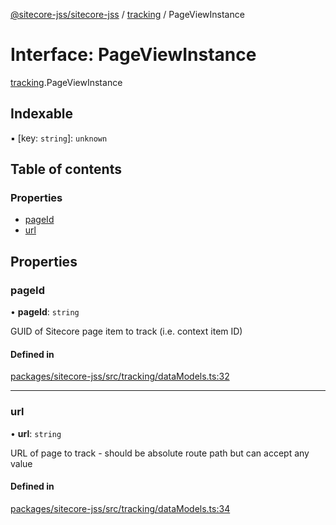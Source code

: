 [@sitecore-jss/sitecore-jss](../README.md) / [tracking](../modules/tracking.md) / PageViewInstance

# Interface: PageViewInstance

[tracking](../modules/tracking.md).PageViewInstance

## Indexable

▪ [key: `string`]: `unknown`

## Table of contents

### Properties

- [pageId](tracking.PageViewInstance.md#pageid)
- [url](tracking.PageViewInstance.md#url)

## Properties

### pageId

• **pageId**: `string`

GUID of Sitecore page item to track (i.e. context item ID)

#### Defined in

[packages/sitecore-jss/src/tracking/dataModels.ts:32](https://github.com/Sitecore/jss/blob/a0d83f1b9/packages/sitecore-jss/src/tracking/dataModels.ts#L32)

___

### url

• **url**: `string`

URL of page to track - should be absolute route path but can accept any value

#### Defined in

[packages/sitecore-jss/src/tracking/dataModels.ts:34](https://github.com/Sitecore/jss/blob/a0d83f1b9/packages/sitecore-jss/src/tracking/dataModels.ts#L34)
